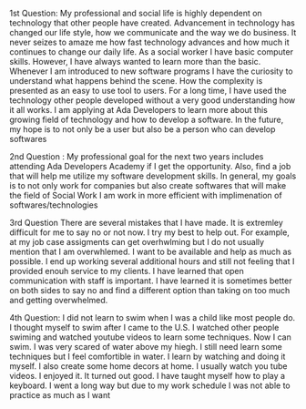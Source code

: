 1st Question: My professional and social life is highly dependent on technology that other people have created. Advancement in technology has changed our life style, how we communicate and the way we do business. It never seizes to amaze me how fast technology advances and how much it continues to change our daily life. As a social worker I have basic computer skills. However, I have always wanted to learn more than the basic. Whenever I am introduced to new software programs I have the curiosity to understand what happens behind the scene. How the complexity is presented as an easy to use tool to users. For a long time, I have used the technology other people developed without a very good understanding how it all works. I am applying at Ada Developers to learn more about this growing field of  technology and how  to develop a software.  In the future, my hope is to not only be a user but also be a person who can develop softwares 

2nd Question : My professional goal for the next two years includes attending Ada Developers Academy if I get the opportunity. Also, find a job that will help me utilize my software development skills. In general, my goals is to not only work for companies but also create softwares that will make the field of Social Work I am work in more efficient with implimenation of softwares/technologies

3rd Question There are several mistakes that I have made. It is extremley difficult for me to say no or not now. I try my best to help out. For example, at my job case assigments can get overhwlming but I do not usually mention that I am overwhlemed. I want to be available and help as much as possible. I end up working several additional hours and still not feeling that I provided enouh service to my clients. I have learned that open communication with staff is important. I have learned it is sometimes better on both sides to say no and find a different option than taking on too much and getting overwhelmed. 

4th Question: I did not learn to swim when I was a child like most people do. I  thought myself to swim after I came to the U.S. I watched other people swiming and watched youtube videos to learn some techniques. Now I can swim. I was very scared of water above my hiegh. I still need learn some techniques but I feel comfortible in water. I learn by watching and doing it myself. I also create some home decors at home. I usually watch you tube videos. I enjoyed it. It turned out good. I have taught myself how to play a keyboard. I went a long way but due to my work schedule  I was not able to practice as much as I want 
